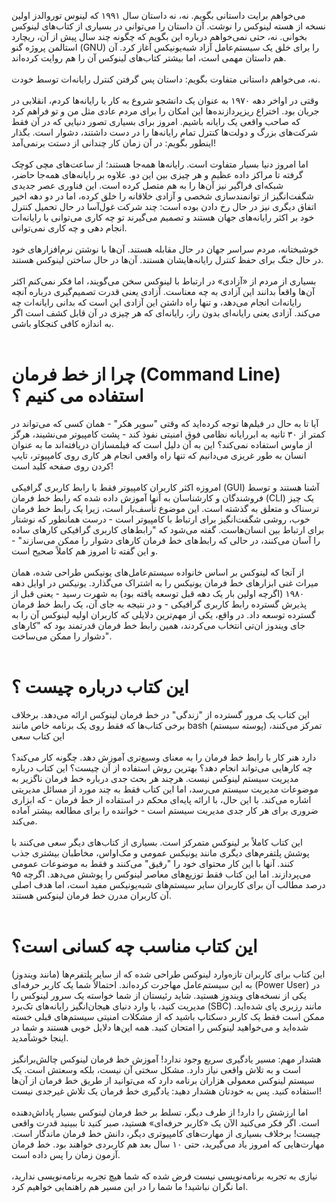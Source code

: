 می‌خواهم برایت داستانی بگویم. نه، نه داستان سال ۱۹۹۱ که لینوس توروالدز اولین نسخه از هسته لینوکس را نوشت. آن داستان را می‌توانی در بسیاری از کتاب‌های لینوکس بخوانی. نه، حتی نمی‌خواهم درباره این بگویم که چگونه چند سال پیش از آن، ریچارد استالمن پروژه گنو (GNU) را برای خلق یک سیستم‌عامل آزاد شبه‌یونیکس آغاز کرد. آن هم داستان مهمی است، اما بیشتر کتاب‌های لینوکس آن را هم روایت کرده‌اند.<br> <br>
نه، می‌خواهم داستانی متفاوت بگویم: داستان پس گرفتن کنترل رایانه‌ات توسط خودت. <br> <br>
وقتی در اواخر دهه ۱۹۷۰ به عنوان یک دانشجو شروع به کار با رایانه‌ها کردم، انقلابی در جریان بود. اختراع ریزپردازنده‌ها این امکان را برای مردم عادی مثل من و تو فراهم کرد که صاحب واقعی یک رایانه باشیم. امروز برای بسیاری تصور دنیایی که در آن فقط شرکت‌های بزرگ و دولت‌ها کنترل تمام رایانه‌ها را در دست داشتند، دشوار است. بگذار اینطور بگویم: در آن زمان کار چندانی از دستت برنمی‌آمد! <br> <br>
اما امروز دنیا بسیار متفاوت است. رایانه‌ها همه‌جا هستند؛ از ساعت‌های مچی کوچک گرفته تا مراکز داده عظیم و هر چیزی بین این دو. علاوه بر رایانه‌های همه‌جا حاضر، شبکه‌ای فراگیر نیز آن‌ها را به هم متصل کرده است. این فناوری عصر جدیدی شگفت‌انگیز از توانمندسازی شخصی و آزادی خلاقانه را خلق کرده، اما در دو دهه اخیر اتفاق دیگری نیز در حال رخ دادن بوده است: چند شرکت غول‌آسا در حال تحمیل کنترل خود بر اکثر رایانه‌های جهان هستند و تصمیم می‌گیرند تو چه کاری می‌توانی با رایانه‌ات انجام دهی و چه کاری نمی‌توانی.<br> <br>
خوشبختانه، مردم سراسر جهان در حال مقابله هستند. آن‌ها با نوشتن نرم‌افزارهای خود در حال جنگ برای حفظ کنترل رایانه‌هایشان هستند. آن‌ها در حال ساختن لینوکس هستند. <br> <br>
بسیاری از مردم از «آزادی» در ارتباط با لینوکس سخن می‌گویند، اما فکر نمی‌کنم اکثر آن‌ها واقعاً بدانند این آزادی به چه معناست. آزادی یعنی قدرت تصمیم‌گیری درباره آنچه رایانه‌ات انجام می‌دهد، و تنها راه داشتن این آزادی این است که بدانی رایانه‌ات چه می‌کند. آزادی یعنی رایانه‌ای بدون راز، رایانه‌ای که هر چیزی در آن قابل کشف است اگر به اندازه کافی کنجکاو باشی. <br> <br>
# چرا از خط فرمان (Command Line) استفاده می کنیم ؟ 
آیا تا به حال در فیلم‌ها توجه کرده‌اید که وقتی "سوپر هکر" - همان کسی که می‌تواند در کمتر از ۳۰ ثانیه به ابررایانه نظامی فوق امنیتی نفوذ کند - پشت کامپیوتر می‌نشیند، هرگز از ماوس استفاده نمی‌کند؟ این به آن دلیل است که فیلمسازان دریافته‌اند ما به عنوان انسان به طور غریزی می‌دانیم که تنها راه واقعی انجام هر کاری روی کامپیوتر، تایپ کردن روی صفحه کلید است! <br> <br>
امروزه اکثر کاربران کامپیوتر فقط با رابط کاربری گرافیکی (GUI) آشنا هستند و توسط فروشندگان و کارشناسان به آنها آموزش داده شده که رابط خط فرمان (CLI) یک چیز ترسناک و متعلق به گذشته است. این موضوع تأسف‌بار است، زیرا یک رابط خط فرمان خوب، روشی شگفت‌انگیز برای ارتباط با کامپیوتر است - درست همانطور که نوشتار برای ارتباط بین انسان‌هاست. گفته می‌شود که "رابط‌های کاربری گرافیکی کارهای ساده را آسان می‌کنند، در حالی که رابط‌های خط فرمان کارهای دشوار را ممکن می‌سازند" - و این گفته تا امروز هم کاملاً صحیح است. <br> <br>
از آنجا که لینوکس بر اساس خانواده سیستم‌عامل‌های یونیکس طراحی شده، همان میراث غنی ابزارهای خط فرمان یونیکس را به اشتراک می‌گذارد. یونیکس در اوایل دهه ۱۹۸۰ (اگرچه اولین بار یک دهه قبل توسعه یافته بود) به شهرت رسید - یعنی قبل از پذیرش گسترده رابط کاربری گرافیکی - و در نتیجه به جای آن، یک رابط خط فرمان گسترده توسعه داد. در واقع، یکی از مهم‌ترین دلایلی که کاربران اولیه لینوکس آن را به جای ویندوز ان‌تی انتخاب می‌کردند، همین رابط خط فرمان قدرتمند بود که "کارهای دشوار را ممکن می‌ساخت".<br> <br>
# این کتاب درباره چیست ؟
این کتاب یک مرور گسترده از "زندگی" در خط فرمان لینوکس ارائه می‌دهد. برخلاف برخی کتاب‌ها که فقط روی یک برنامه خاص مانند bash (پوسته سیستم) تمرکز می‌کنند، این کتاب سعی <br> <br> دارد هنر کار با رابط خط فرمان را به معنای وسیع‌تری آموزش دهد. چگونه کار می‌کند؟ چه کارهایی می‌تواند انجام دهد؟ بهترین روش استفاده از آن چیست؟
این کتاب درباره مدیریت سیستم لینوکس نیست. هرچند هر بحث جدی درباره خط فرمان ناگزیر به موضوعات مدیریت سیستم می‌رسد، اما این کتاب فقط به چند مورد از مسائل مدیریتی اشاره می‌کند. با این حال، با ارائه پایه‌ای محکم در استفاده از خط فرمان - که ابزاری ضروری برای هر کار جدی مدیریت سیستم است - خواننده را برای مطالعه بیشتر آماده می‌کند. <br> <br>
این کتاب کاملاً بر لینوکس متمرکز است. بسیاری از کتاب‌های دیگر سعی می‌کنند با پوشش پلتفرم‌های دیگری مانند یونیکس عمومی و مک‌اواس، مخاطبان بیشتری جذب کنند. آنها با این کار محتوای خود را "رقیق" می‌کنند و فقط به موضوعات عمومی می‌پردازند. اما این کتاب فقط توزیع‌های معاصر لینوکس را پوشش می‌دهد. اگرچه ۹۵ درصد مطالب آن برای کاربران سایر سیستم‌های شبه‌یونیکس مفید است، اما هدف اصلی آن کاربران مدرن خط فرمان لینوکس هستند. <br> <br>
# این کتاب مناسب چه کسانی است؟ 
این کتاب برای کاربران تازه‌وارد لینوکس طراحی شده که از سایر پلتفرم‌ها (مانند ویندوز) به این سیستم‌عامل مهاجرت کرده‌اند. احتمالاً شما یک کاربر حرفه‌ای (Power User) در یکی از نسخه‌های ویندوز هستید. شاید رئیستان از شما خواسته یک سرور لینوکس را مدیریت کنید، یا وارد دنیای هیجان‌انگیز رایانه‌های تک‌برد (SBC) مانند رزبری پای شده‌اید. ممکن است فقط یک کاربر دسکتاپ باشید که از مشکلات امنیتی سیستم‌های قبلی خسته شده‌اید و می‌خواهید لینوکس را امتحان کنید. همه این‌ها دلایل خوبی هستند و شما در اینجا خوشآمدید.<br> <br>
هشدار مهم: مسیر یادگیری سریع وجود ندارد!
آموزش خط فرمان لینوکس چالش‌برانگیز است و به تلاش واقعی نیاز دارد. مشکل سختی آن نیست، بلکه وسعتش است. یک سیستم لینوکس معمولی هزاران برنامه دارد که می‌توانید از طریق خط فرمان از آن‌ها استفاده کنید. پس به خودتان هشدار دهید: یادگیری خط فرمان یک تلاش غیرجدی نیست!<br> <br>
اما ارزشش را دارد!
از طرف دیگر، تسلط بر خط فرمان لینوکس بسیار پاداش‌دهنده است. اگر فکر می‌کنید الآن یک «کاربر حرفه‌ای» هستید، صبر کنید تا ببینید قدرت واقعی چیست! برخلاف بسیاری از مهارت‌های کامپیوتری دیگر، دانش خط فرمان ماندگار است. مهارت‌هایی که امروز یاد می‌گیرید، حتی ۱۰ سال بعد هم کاربردی خواهند بود. خط فرمان آزمون زمان را پس داده است.
<br> <br>
نیازی به تجربه برنامه‌نویسی نیست
فرض شده که شما هیچ تجربه برنامه‌نویسی ندارید، اما نگران نباشید! ما شما را در این مسیر هم راهنمایی خواهیم کرد.

